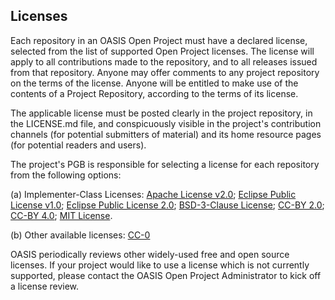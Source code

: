 ## Licenses
 
Each repository in an OASIS Open Project must have a declared license, selected from the list of supported Open Project licenses. The license will apply to all contributions made to the repository, and to all releases issued from that repository. Anyone may offer comments to any project repository on the terms of the license. Anyone will be entitled to make use of the contents of a Project Repository, according to the terms of its license.

The applicable license must be posted clearly in the project repository, in the LICENSE.md file, and conspicuously visible in the project's contribution channels (for potential submitters of material) and its home resource pages (for potential readers and users).

The project's PGB is responsible for selecting a license for each repository from the following options:

(a) Implementer-Class Licenses: [Apache License v2.0](https://www.apache.org/licenses/LICENSE-2.0); [Eclipse Public License v1.0](https://www.eclipse.org/legal/epl-v10.html); [Eclipse Public License 2.0](https://www.eclipse.org/legal/epl-2.0/); [BSD-3-Clause License](https://opensource.org/licenses/BSD-3-Clause); [CC-BY 2.0](https://creativecommons.org/licenses/by/2.0/legalcode); [CC-BY 4.0](https://creativecommons.org/licenses/by/4.0/legalcode); [MIT License](https://opensource.org/licenses/MIT).

(b) Other available licenses: [CC-0](https://creativecommons.org/publicdomain/zero/1.0/legalcode)

OASIS periodically reviews other widely-used free and open source licenses. If your project would like to use a license which is not currently supported, please contact the OASIS Open Project Administrator to kick off a license review. 
